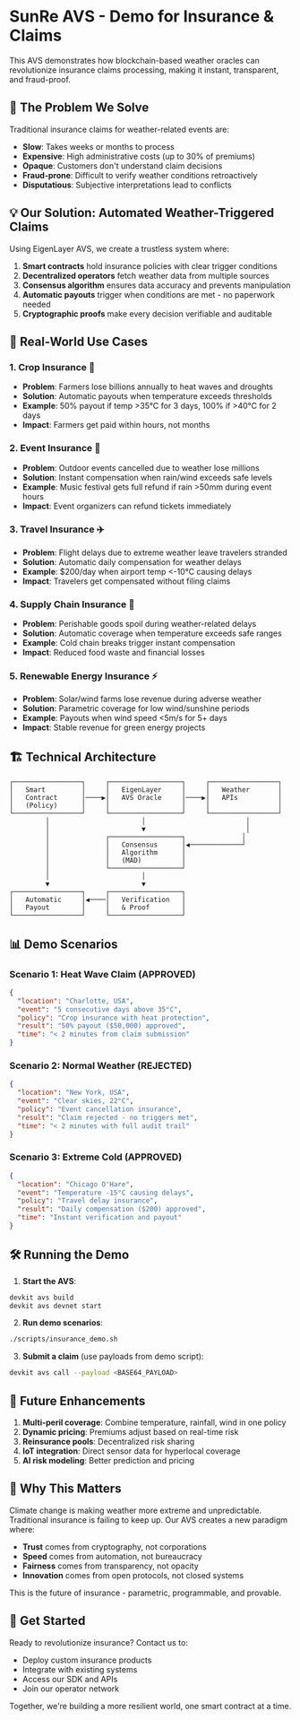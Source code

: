 # SunRe AVS - Demo for Insurance & Claims

This AVS demonstrates how blockchain-based weather oracles can revolutionize insurance claims processing, making it instant, transparent, and fraud-proof.

## 🎯 The Problem We Solve

Traditional insurance claims for weather-related events are:
- **Slow**: Takes weeks or months to process
- **Expensive**: High administrative costs (up to 30% of premiums)
- **Opaque**: Customers don't understand claim decisions
- **Fraud-prone**: Difficult to verify weather conditions retroactively
- **Disputatious**: Subjective interpretations lead to conflicts

## 💡 Our Solution: Automated Weather-Triggered Claims

Using EigenLayer AVS, we create a trustless system where:
1. **Smart contracts** hold insurance policies with clear trigger conditions
2. **Decentralized operators** fetch weather data from multiple sources
3. **Consensus algorithm** ensures data accuracy and prevents manipulation
4. **Automatic payouts** trigger when conditions are met - no paperwork needed
5. **Cryptographic proofs** make every decision verifiable and auditable

## 🚀 Real-World Use Cases

### 1. **Crop Insurance** 🌾
- **Problem**: Farmers lose billions annually to heat waves and droughts
- **Solution**: Automatic payouts when temperature exceeds thresholds
- **Example**: 50% payout if temp >35°C for 3 days, 100% if >40°C for 2 days
- **Impact**: Farmers get paid within hours, not months

### 2. **Event Insurance** 🎪
- **Problem**: Outdoor events cancelled due to weather lose millions
- **Solution**: Instant compensation when rain/wind exceeds safe levels
- **Example**: Music festival gets full refund if rain >50mm during event hours
- **Impact**: Event organizers can refund tickets immediately

### 3. **Travel Insurance** ✈️
- **Problem**: Flight delays due to extreme weather leave travelers stranded
- **Solution**: Automatic daily compensation for weather delays
- **Example**: $200/day when airport temp <-10°C causing delays
- **Impact**: Travelers get compensated without filing claims

### 4. **Supply Chain Insurance** 🚛
- **Problem**: Perishable goods spoil during weather-related delays
- **Solution**: Automatic coverage when temperature exceeds safe ranges
- **Example**: Cold chain breaks trigger instant compensation
- **Impact**: Reduced food waste and financial losses

### 5. **Renewable Energy Insurance** ⚡
- **Problem**: Solar/wind farms lose revenue during adverse weather
- **Solution**: Parametric coverage for low wind/sunshine periods
- **Example**: Payouts when wind speed <5m/s for 5+ days
- **Impact**: Stable revenue for green energy projects

## 🏗️ Technical Architecture

```
┌─────────────────┐     ┌──────────────────┐     ┌─────────────────┐
│   Smart         │     │   EigenLayer     │     │   Weather       │
│   Contract      │────▶│   AVS Oracle     │────▶│   APIs          │
│   (Policy)      │     │                  │     │                 │
└─────────────────┘     └──────────────────┘     └─────────────────┘
         │                       │                         │
         │                       ▼                         │
         │              ┌──────────────────┐              │
         │              │   Consensus      │◀─────────────┘
         │              │   Algorithm      │
         │              │   (MAD)          │
         │              └──────────────────┘
         │                       │
         ▼                       ▼
┌─────────────────┐     ┌──────────────────┐
│   Automatic     │◀────│   Verification   │
│   Payout        │     │   & Proof        │
└─────────────────┘     └──────────────────┘
```

## 📊 Demo Scenarios

### Scenario 1: Heat Wave Claim (APPROVED)
```json
{
  "location": "Charlotte, USA",
  "event": "5 consecutive days above 35°C",
  "policy": "Crop insurance with heat protection",
  "result": "50% payout ($50,000) approved",
  "time": "< 2 minutes from claim submission"
}
```

### Scenario 2: Normal Weather (REJECTED)
```json
{
  "location": "New York, USA",
  "event": "Clear skies, 22°C",
  "policy": "Event cancellation insurance",
  "result": "Claim rejected - no triggers met",
  "time": "< 2 minutes with full audit trail"
}
```

### Scenario 3: Extreme Cold (APPROVED)
```json
{
  "location": "Chicago O'Hare",
  "event": "Temperature -15°C causing delays",
  "policy": "Travel delay insurance",
  "result": "Daily compensation ($200) approved",
  "time": "Instant verification and payout"
}
```

## 🛠️ Running the Demo

1. **Start the AVS**:
```bash
devkit avs build
devkit avs devnet start
```

2. **Run demo scenarios**:
```bash
./scripts/insurance_demo.sh
```

3. **Submit a claim** (use payloads from demo script):
```bash
devkit avs call --payload <BASE64_PAYLOAD>
```

## 🔮 Future Enhancements

1. **Multi-peril coverage**: Combine temperature, rainfall, wind in one policy
2. **Dynamic pricing**: Premiums adjust based on real-time risk
3. **Reinsurance pools**: Decentralized risk sharing
4. **IoT integration**: Direct sensor data for hyperlocal coverage
5. **AI risk modeling**: Better prediction and pricing

## 🎯 Why This Matters

Climate change is making weather more extreme and unpredictable. Traditional insurance is failing to keep up. Our AVS creates a new paradigm where:

- **Trust** comes from cryptography, not corporations
- **Speed** comes from automation, not bureaucracy  
- **Fairness** comes from transparency, not opacity
- **Innovation** comes from open protocols, not closed systems

This is the future of insurance - parametric, programmable, and provable.

## 🚀 Get Started

Ready to revolutionize insurance? Contact us to:
- Deploy custom insurance products
- Integrate with existing systems
- Access our SDK and APIs
- Join our operator network

Together, we're building a more resilient world, one smart contract at a time.

